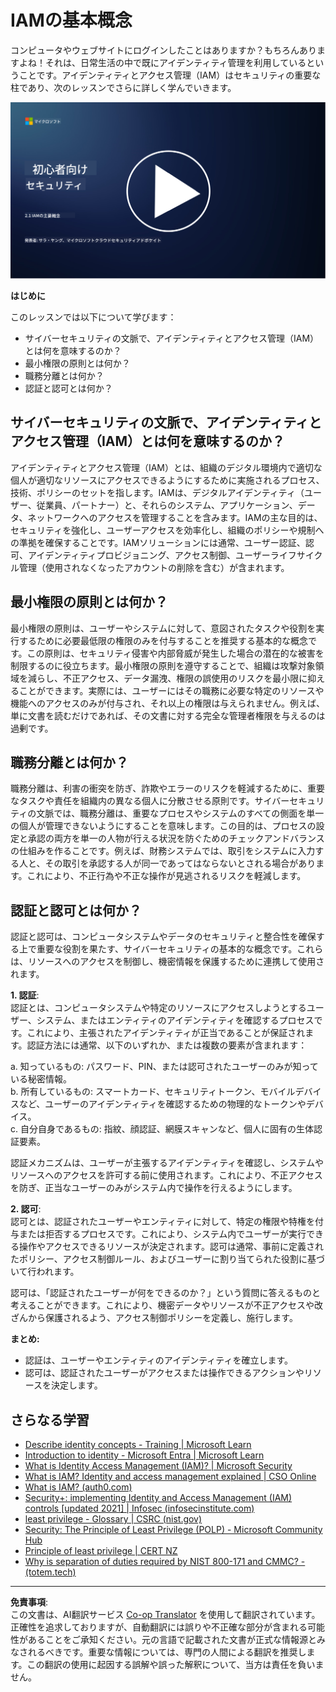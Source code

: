 <!--
CO_OP_TRANSLATOR_METADATA:
{
  "original_hash": "2e3864e3d579f0dbb4ac2ec8c5f82acf",
  "translation_date": "2025-09-03T19:38:46+00:00",
  "source_file": "2.1 IAM key concepts.md",
  "language_code": "ja"
}
-->
# IAMの基本概念

コンピュータやウェブサイトにログインしたことはありますか？もちろんありますよね！それは、日常生活の中で既にアイデンティティ管理を利用しているということです。アイデンティティとアクセス管理（IAM）はセキュリティの重要な柱であり、次のレッスンでさらに詳しく学んでいきます。

[![動画を見る](../../translated_images/2-1_placeholder.00302da3e773051f1319ab8d93ff0f19d3e80a27d4f939e647839f280ac9c0fb.ja.png)](https://learn-video.azurefd.net/vod/player?id=3d2a9cb5-e25a-4b25-9e5a-b3fee2360f24)

**はじめに**

このレッスンでは以下について学びます：

- サイバーセキュリティの文脈で、アイデンティティとアクセス管理（IAM）とは何を意味するのか？
- 最小権限の原則とは何か？
- 職務分離とは何か？
- 認証と認可とは何か？

## サイバーセキュリティの文脈で、アイデンティティとアクセス管理（IAM）とは何を意味するのか？

アイデンティティとアクセス管理（IAM）とは、組織のデジタル環境内で適切な個人が適切なリソースにアクセスできるようにするために実施されるプロセス、技術、ポリシーのセットを指します。IAMは、デジタルアイデンティティ（ユーザー、従業員、パートナー）と、それらのシステム、アプリケーション、データ、ネットワークへのアクセスを管理することを含みます。IAMの主な目的は、セキュリティを強化し、ユーザーアクセスを効率化し、組織のポリシーや規制への準拠を確保することです。IAMソリューションには通常、ユーザー認証、認可、アイデンティティプロビジョニング、アクセス制御、ユーザーライフサイクル管理（使用されなくなったアカウントの削除を含む）が含まれます。

## 最小権限の原則とは何か？

最小権限の原則は、ユーザーやシステムに対して、意図されたタスクや役割を実行するために必要最低限の権限のみを付与することを推奨する基本的な概念です。この原則は、セキュリティ侵害や内部脅威が発生した場合の潜在的な被害を制限するのに役立ちます。最小権限の原則を遵守することで、組織は攻撃対象領域を減らし、不正アクセス、データ漏洩、権限の誤使用のリスクを最小限に抑えることができます。実際には、ユーザーにはその職務に必要な特定のリソースや機能へのアクセスのみが付与され、それ以上の権限は与えられません。例えば、単に文書を読むだけであれば、その文書に対する完全な管理者権限を与えるのは過剰です。

## 職務分離とは何か？

職務分離は、利害の衝突を防ぎ、詐欺やエラーのリスクを軽減するために、重要なタスクや責任を組織内の異なる個人に分散させる原則です。サイバーセキュリティの文脈では、職務分離は、重要なプロセスやシステムのすべての側面を単一の個人が管理できないようにすることを意味します。この目的は、プロセスの設定と承認の両方を単一の人物が行える状況を防ぐためのチェックアンドバランスの仕組みを作ることです。例えば、財務システムでは、取引をシステムに入力する人と、その取引を承認する人が同一であってはならないとされる場合があります。これにより、不正行為や不正な操作が見逃されるリスクを軽減します。

## 認証と認可とは何か？

認証と認可は、コンピュータシステムやデータのセキュリティと整合性を確保する上で重要な役割を果たす、サイバーセキュリティの基本的な概念です。これらは、リソースへのアクセスを制御し、機密情報を保護するために連携して使用されます。

**1. 認証**:  
認証とは、コンピュータシステムや特定のリソースにアクセスしようとするユーザー、システム、またはエンティティのアイデンティティを確認するプロセスです。これにより、主張されたアイデンティティが正当であることが保証されます。認証方法には通常、以下のいずれか、または複数の要素が含まれます：

a. 知っているもの: パスワード、PIN、または認可されたユーザーのみが知っている秘密情報。  
b. 所有しているもの: スマートカード、セキュリティトークン、モバイルデバイスなど、ユーザーのアイデンティティを確認するための物理的なトークンやデバイス。  
c. 自分自身であるもの: 指紋、顔認証、網膜スキャンなど、個人に固有の生体認証要素。  

認証メカニズムは、ユーザーが主張するアイデンティティを確認し、システムやリソースへのアクセスを許可する前に使用されます。これにより、不正アクセスを防ぎ、正当なユーザーのみがシステム内で操作を行えるようにします。

**2. 認可**:  
認可とは、認証されたユーザーやエンティティに対して、特定の権限や特権を付与または拒否するプロセスです。これにより、システム内でユーザーが実行できる操作やアクセスできるリソースが決定されます。認可は通常、事前に定義されたポリシー、アクセス制御ルール、およびユーザーに割り当てられた役割に基づいて行われます。

認可は、「認証されたユーザーが何をできるのか？」という質問に答えるものと考えることができます。これにより、機密データやリソースが不正アクセスや改ざんから保護されるよう、アクセス制御ポリシーを定義し、施行します。

**まとめ:**

- 認証は、ユーザーやエンティティのアイデンティティを確立します。  
- 認可は、認証されたユーザーがアクセスまたは操作できるアクションやリソースを決定します。

## さらなる学習

- [Describe identity concepts - Training | Microsoft Learn](https://learn.microsoft.com/training/modules/describe-identity-principles-concepts/?WT.mc_id=academic-96948-sayoung)  
- [Introduction to identity - Microsoft Entra | Microsoft Learn](https://learn.microsoft.com/azure/active-directory/fundamentals/identity-fundamental-concepts?WT.mc_id=academic-96948-sayoung)  
- [What is Identity Access Management (IAM)? | Microsoft Security](https://www.microsoft.com/security/business/security-101/what-is-identity-access-management-iam?WT.mc_id=academic-96948-sayoung)  
- [What is IAM? Identity and access management explained | CSO Online](https://www.csoonline.com/article/518296/what-is-iam-identity-and-access-management-explained.html)  
- [What is IAM? (auth0.com)](https://auth0.com/blog/what-is-iam/)  
- [Security+: implementing Identity and Access Management (IAM) controls [updated 2021] | Infosec (infosecinstitute.com)](https://resources.infosecinstitute.com/certifications/securityplus/security-implementing-identity-and-access-management-iam-controls/)  
- [least privilege - Glossary | CSRC (nist.gov)](https://csrc.nist.gov/glossary/term/least_privilege)  
- [Security: The Principle of Least Privilege (POLP) - Microsoft Community Hub](https://techcommunity.microsoft.com/t5/azure-sql-blog/security-the-principle-of-least-privilege-polp/ba-p/2067390?WT.mc_id=academic-96948-sayoung)  
- [Principle of least privilege | CERT NZ](https://www.cert.govt.nz/it-specialists/critical-controls/principle-of-least-privilege/)  
- [Why is separation of duties required by NIST 800-171 and CMMC? - (totem.tech)](https://www.totem.tech/cmmc-separation-of-duties/)  

---

**免責事項**:  
この文書は、AI翻訳サービス [Co-op Translator](https://github.com/Azure/co-op-translator) を使用して翻訳されています。正確性を追求しておりますが、自動翻訳には誤りや不正確な部分が含まれる可能性があることをご承知ください。元の言語で記載された文書が正式な情報源とみなされるべきです。重要な情報については、専門の人間による翻訳を推奨します。この翻訳の使用に起因する誤解や誤った解釈について、当方は責任を負いません。